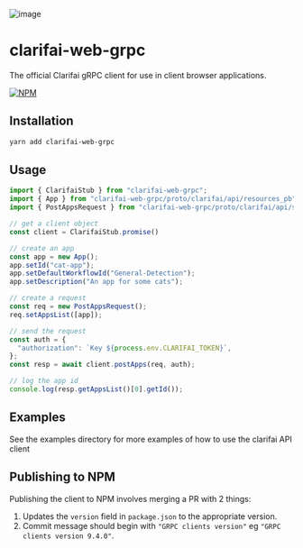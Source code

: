 ![image](https://github.com/user-attachments/assets/b028e4f1-e848-4b7b-92b5-b1312edd9def)

# clarifai-web-grpc

The official Clarifai gRPC client for use in client browser applications.

[![NPM](https://nodei.co/npm/clarifai-web-grpc.png?downloads=true)](https://www.npmjs.com/package/clarifai-web-grpc)

## Installation

```bash
yarn add clarifai-web-grpc
```

## Usage

```ts
import { ClarifaiStub } from "clarifai-web-grpc";
import { App } from "clarifai-web-grpc/proto/clarifai/api/resources_pb";
import { PostAppsRequest } from "clarifai-web-grpc/proto/clarifai/api/service_pb";

// get a client object
const client = ClarifaiStub.promise()

// create an app
const app = new App();
app.setId("cat-app");
app.setDefaultWorkflowId("General-Detection");
app.setDescription("An app for some cats");

// create a request
const req = new PostAppsRequest();
req.setAppsList([app]);

// send the request
const auth = {
  "authorization": `Key ${process.env.CLARIFAI_TOKEN}`,
};
const resp = await client.postApps(req, auth);

// log the app id
console.log(resp.getAppsList()[0].getId());
```

## Examples

See the examples directory for more examples of how to use the clarifai API client

## Publishing to NPM
Publishing the client to NPM involves merging a PR with 2 things:
1. Updates the `version` field in `package.json` to the appropriate version.
2. Commit message should begin with `"GRPC clients version"` eg `"GRPC clients version 9.4.0"`.
